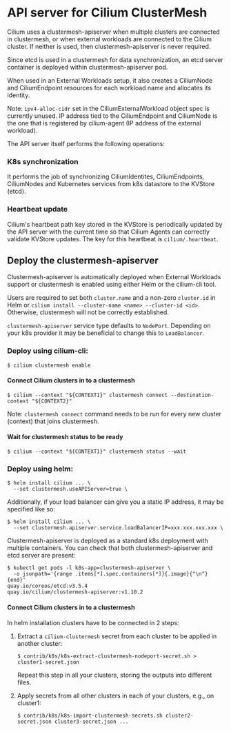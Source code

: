 # API server for Cilium ClusterMesh

Cilium uses a clustermesh-apiserver when multiple clusters are connected in clustermesh, or
when external workloads are connected to the Cilium cluster. If neither is used, then
clustermesh-apiserver is never required.

Since etcd is used in a clustermesh for data synchronization, an etcd server container
is deployed within clustermesh-apiserver pod.

When used in an External Workloads setup, it also creates a CiliumNode and
CiliumEndpoint resources for each workload name and allocates its identity.

Note: `ipv4-alloc-cidr` set in the CiliumExternalWorkload object spec is currently unused.
IP address tied to the CiliumEndpoint and CiliumNode is the one that is registered by
cilium-agent (IP address of the external workload).

The API server itself performs the following operations:

### K8s synchronization

It performs the job of synchronizing CiliumIdentites, CiliumEndpoints,
CiliumNodes and Kubernetes services from k8s datastore to the KVStore (etcd).

### Heartbeat update

Cilium's heartbeat path key stored in the KVStore is periodically updated by
the API server with the current time so that Cilium Agents can correctly
validate KVStore updates. The key for this heartbeat is
`cilium/.heartbeat`.

## Deploy the clustermesh-apiserver

Clustermesh-apiserver is automatically deployed when External
Workloads support or clustermesh is enabled using either Helm or the cilium-cli tool.

Users are required to set both `cluster.name` and a non-zero `cluster.id` in Helm or
`cilium install --cluster-name <name> --cluster-id <id>`. Otherwise, clustermesh will
not be correctly established.

`clustermesh-apiserver` service type defaults to `NodePort`. Depending on
your k8s provider it may be beneficial to change this to `LoadBalancer`.

### Deploy using cilium-cli:

   ```
   $ cilium clustermesh enable
   ```

#### Connect Cilium clusters in to a clustermesh

   ```
   $ cilium --context "${CONTEXT1}" clustermesh connect --destination-context "${CONTEXT2}"
   ```
   Note: `clustermesh connect` command needs to be run for every new cluster (context) that joins clustermesh.

#### Wait for clustermesh status to be ready

   ```
   $ cilium --context "${CONTEXT1}" clustermesh status --wait
   ```

### Deploy using helm:

   ```
   $ helm install cilium ... \
     --set clustermesh.useAPIServer=true \
   ```

Additionally, if your load balancer can give you a static IP address, it may be
specified like so:

   ```
   $ helm install cilium ... \
     --set clustermesh.apiserver.service.loadBalancerIP=xxx.xxx.xxx.xxx \
   ```

Clustermesh-apiserver is deployed as a standard k8s deployment with multiple
containers. You can check that both clustermesh-apiserver and etcd server are present:

   ```
   $ kubectl get pods -l k8s-app=clustermesh-apiserver \
     -o jsonpath='{range .items[*].spec.containers[*]}{.image}{"\n"}{end}'
   quay.io/coreos/etcd:v3.5.4
   quay.io/cilium/clustermesh-apiserver:v1.10.2
   ```
#### Connect Cilium clusters in to a clustermesh

In helm installation clusters have to be connected in 2 steps:

1. Extract a `cilium-clustermesh` secret from each cluster to be applied in another cluster:

   ```
   $ contrib/k8s/k8s-extract-clustermesh-nodeport-secret.sh > cluster1-secret.json
   ```

   Repeat this step in all your clusters, storing the outputs into different files.

3. Apply secrets from all other clusters in each of your clusters, e.g., on cluster1:

   ```
   $ contrib/k8s/k8s-import-clustermesh-secrets.sh cluster2-secret.json cluster3-secret.json ...
   ```
